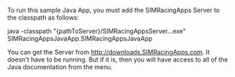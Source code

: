 To run this sample Java App, you must add the SIMRacingApps Server to the classpath as follows:

java -classpath "{pathToServer}/SIMRacingAppsServer...exe" SIMRacingAppsJavaApp.SIMRacingAppsJavaApp

You can get the Server from http://downloads.SIMRacingApps.com. It doesn't have to be running. But if it is, then you will have access to all of the Java documentation from the menu.